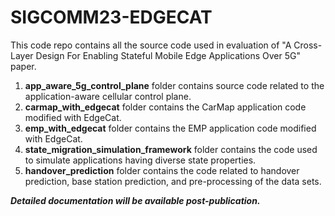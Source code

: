 # SIGCOMM23-EDGECAT

This code repo contains all the source code used in evaluation of "A Cross-Layer Design For Enabling Stateful Mobile
Edge Applications Over 5G" paper.


1. **app_aware_5g_control_plane** folder contains source code related to the application-aware cellular control plane.
2. **carmap_with_edgecat** folder contains the CarMap application code modified with EdgeCat.
3. **emp_with_edgecat** folder contains the EMP application code modified with EdgeCat.
4. **state_migration_simulation_framework** folder contains the code used to simulate applications having diverse state properties.
5. **handover_prediction** folder contains the code related to handover prediction, base station prediction, and pre-processing of the data sets.

*****Detailed documentation will be available post-publication.*****

